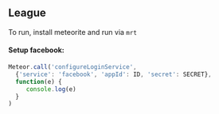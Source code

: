 ## League

To run, install meteorite and run via `mrt`

#### Setup facebook:
```js
Meteor.call('configureLoginService', 
  {'service': 'facebook', 'appId': ID, 'secret': SECRET}, 
  function(e) {
     console.log(e)
  }
)
```